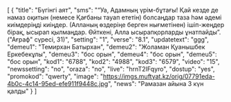 [
  {
    "title": "Бүгінгі аят",
    "sms": "“Уа, Адамның үрім-бұтағы! Қай кезде де намаз оқитын (немесе Қағбаны тауап ететін) болсаңдар таза һәм әдемі киімдеріңді киіңдер. (Алланың өздеріңе берген нығметінен) ішіп-жеңдер бірақ, ысырап қылмаңдар. Өйткені, Алла ысырапқорларды ұнатпайды”. ("Ағраф" сүресі, 31)",
    "setting": "1",
    "verse": "8.1",
    "updatetext": "ggg",
    "demeu1": "Темирхан Батырхан",
    "demeu2": "Жоламан Қуанышбек Еркебекұлы",
    "demeu3": "бос орын",
    "demeu4": "бос орын",
    "demeu5": "бос орын",
    "kod1": "6788",
    "kod2": "4988",
    "kod3": "6579",
    "video": "15",
    "newssetting": "no",
    "oraza": "no",
    "live": "hrnT2IFqyro",
    "dostup": "yes",
    "promokod": "qwerty",
    "image": "https://imgs.muftyat.kz/orig/07791eda-4b0c-4c14-95ed-efe911f9448c.jpg",
    "news": "Рамазан айына 3 күн қалды"
  }
]
